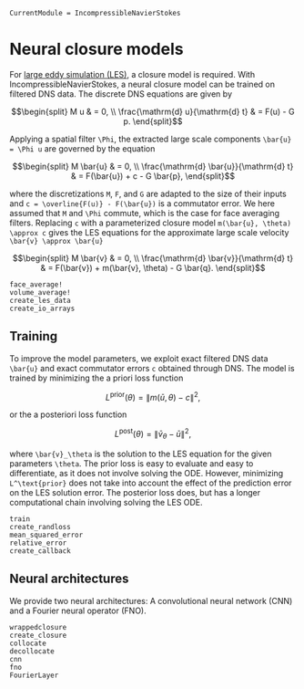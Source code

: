 ```@meta
CurrentModule = IncompressibleNavierStokes
```

# Neural closure models

For [large eddy simulation (LES)](../features/les.md), a closure model is
required. With IncompressibleNavierStokes, a neural closure model can be
trained on filtered DNS data. The discrete DNS equations are given by

```math
\begin{split}
M u & = 0, \\
\frac{\mathrm{d} u}{\mathrm{d} t} & = F(u) - G p.
\end{split}
```

Applying a spatial filter ``\Phi``, the extracted large scale components ``\bar{u} = \Phi u`` are governed by the equation

```math
\begin{split}
M \bar{u} & = 0, \\
\frac{\mathrm{d} \bar{u}}{\mathrm{d} t} & = F(\bar{u}) + c - G \bar{p},
\end{split}
```

where the discretizations ``M``, ``F``, and ``G`` are adapted to the size of
their inputs and ``c = \overline{F(u)} - F(\bar{u})`` is a commutator error. We
here assumed that ``M`` and ``\Phi`` commute, which is the case for face
averaging filters. Replacing ``c`` with a parameterized closure model
``m(\bar{u}, \theta) \approx c`` gives the LES equations for the approximate
large scale velocity ``\bar{v} \approx \bar{u}``

```math
\begin{split}
M \bar{v} & = 0, \\
\frac{\mathrm{d} \bar{v}}{\mathrm{d} t} & = F(\bar{v}) + m(\bar{v}, \theta) - G \bar{q}.
\end{split}
```

```@docs
face_average!
volume_average!
create_les_data
create_io_arrays
```

## Training

To improve the model parameters, we exploit exact filtered DNS data ``\bar{u}``
and exact commutator errors ``c`` obtained through DNS. The model is trained by
minimizing the a priori loss function

```math
L^\text{prior}(\theta) = \| m(\bar{u}, \theta) - c \|^2,
```

or the a posteriori loss function

```math
L^\text{post}(\theta) = \| \bar{v}_\theta - \bar{u} \|^2,
```

where ``\bar{v}_\theta`` is the solution to the LES equation for the given
parameters ``\theta``. The prior loss is easy to evaluate and easy to
differentiate, as it does not involve solving the ODE. However, minimizing
``L^\text{prior}`` does not take into account the effect of the prediction
error on the LES solution error. The posterior loss does, but has a longer
computational chain involving solving the LES ODE.

```@docs
train
create_randloss
mean_squared_error
relative_error
create_callback
```

## Neural architectures

We provide two neural architectures: A convolutional neural network (CNN) and a Fourier neural operator (FNO).

```@docs
wrappedclosure
create_closure
collocate
decollocate
cnn
fno
FourierLayer
```
